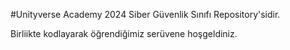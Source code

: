 #Unityverse Academy 2024 Siber Güvenlik Sınıfı Repository'sidir.

Birliikte kodlayarak öğrendiğimiz serüvene hoşgeldiniz.